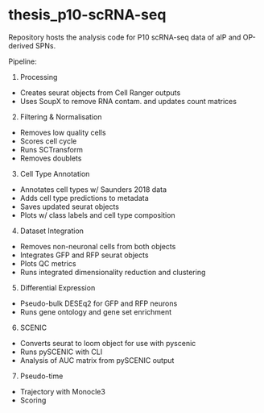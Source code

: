 # thesis_p10-scRNA-seq
Repository hosts the analysis code for P10 scRNA-seq data of aIP and OP-derived SPNs.

Pipeline:

  1. Processing
  - Creates seurat objects from Cell Ranger outputs
  - Uses SoupX to remove RNA contam. and updates count matrices

  2. Filtering & Normalisation
   - Removes low quality cells
   - Scores cell cycle
   - Runs SCTransform 
   - Removes doublets 

  3. Cell Type Annotation
   - Annotates cell types w/ Saunders 2018 data
   - Adds cell type predictions to metadata
   - Saves updated seurat objects
   - Plots w/ class labels and cell type composition

  4. Dataset Integration
   - Removes non-neuronal cells from both objects
   - Integrates GFP and RFP seurat objects
   - Plots QC metrics
   - Runs integrated dimensionality reduction and clustering

  5. Differential Expression
   - Pseudo-bulk DESEq2 for GFP and RFP neurons
   - Runs gene ontology and gene set enrichment

  6. SCENIC
   - Converts seurat to loom object for use with pyscenic
   - Runs pySCENIC with CLI
   - Analysis of AUC matrix from pySCENIC output
 
 7. Pseudo-time
   - Trajectory with Monocle3
   - Scoring

